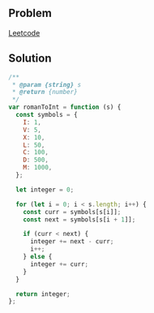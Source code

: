 ## Problem

[Leetcode](https://leetcode.com/problems/roman-to-integer/description/)

## Solution

```javascript
/**
 * @param {string} s
 * @return {number}
 */
var romanToInt = function (s) {
  const symbols = {
    I: 1,
    V: 5,
    X: 10,
    L: 50,
    C: 100,
    D: 500,
    M: 1000,
  };

  let integer = 0;

  for (let i = 0; i < s.length; i++) {
    const curr = symbols[s[i]];
    const next = symbols[s[i + 1]];

    if (curr < next) {
      integer += next - curr;
      i++;
    } else {
      integer += curr;
    }
  }

  return integer;
};
```

